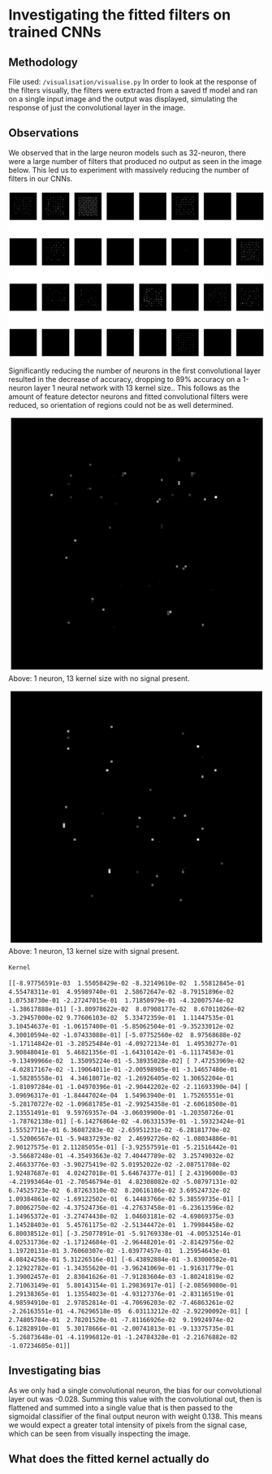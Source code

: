 # Investigating the fitted filters on trained CNNs

## Methodology
File used: `/visualisation/visualise.py`
In order to look at the response of the filters visually, the filters were extracted from a saved tf model and ran on a single input image and the output was displayed, simulating the response of just the convolutional layer in the image. 

## Observations

We observed that in the large neuron models such as 32-neuron, there were a large number of filters that produced no output as seen in the image below. This led us to experiment with massively reducing the number of filters in our CNNs.

![](./images/32Neuron.png)

Significantly reducing the number of neurons in the first convolutional layer resulted in the decrease of accuracy, dropping to 89% accuracy on a 1-neuron layer 1 neural network with 13 kernel size.. This follows as the amount of feature detector neurons and fitted convolutional filters were reduced, so orientation of regions could not be as well determined. 

![](./images/1NeuronNoSignal.png)
Above: 1 neuron, 13 kernel size with no signal present.

![](./images/1NeuronSignal.png)
Above: 1 neuron, 13 kernel size with  signal present.

`Kernel`

`[[-8.97756591e-03  1.55058429e-02 -8.32149610e-02  1.55812845e-01
   4.55478311e-01  4.95989740e-01  2.58672647e-02 -8.79151896e-02
   1.07538730e-01 -2.27247015e-01  1.71850979e-01 -4.32007574e-02
  -1.38617888e-01]
 [-3.80978622e-02  8.07908177e-02  8.67011026e-02 -3.29457000e-02
   9.77606103e-02  5.33472359e-01  1.11447535e-01  3.10454637e-01
  -1.06157400e-01 -5.85062504e-01 -9.35233012e-02  4.30010594e-02
  -1.07433088e-01]
 [-5.07752560e-02  8.97568688e-02 -1.17114842e-01 -3.28525484e-01
  -4.09272134e-01  1.49530277e-01  3.90848041e-01  5.46821356e-01
  -1.64310142e-01 -6.11174583e-01 -9.13499966e-02  1.35095224e-01
  -5.38935028e-02]
 [ 7.47253969e-02 -4.02817167e-02 -1.19064011e-01 -2.00598985e-01
  -3.14657480e-01 -1.58285558e-01  4.34618071e-02 -1.26926405e-02
   1.30652204e-01 -1.81097284e-01 -1.04970396e-01 -2.90442202e-02
  -2.11693390e-04]
 [ 3.09696317e-01 -1.84447024e-04  1.54963940e-01  1.75265551e-01
  -5.28170727e-02 -1.09681785e-01 -2.99254358e-01 -2.60618508e-01
   2.13551491e-01  9.59769357e-04 -3.06039900e-01 -1.20350726e-01
  -1.78762138e-01]
 [-6.14276864e-02 -4.06331539e-01 -1.59323424e-01  1.55527711e-01
   6.36087283e-02 -2.65951231e-02 -6.28181770e-02 -1.52006567e-01
  -5.94837293e-02  2.46992726e-02 -1.08034886e-01  2.90127575e-01
   2.11285055e-01]
 [-3.92557591e-01 -5.21516442e-01 -3.56687248e-01 -4.35493663e-02
   7.40447789e-02  3.25749032e-02  2.46633776e-03 -3.90275419e-02
   5.01952022e-02 -2.08751708e-02  1.92487687e-01  4.02427018e-01
   5.64674377e-01]
 [ 2.43196008e-03 -4.21993464e-01 -2.70546794e-01  4.82308082e-02
  -5.08797131e-02  6.74525723e-02  6.87263310e-02  8.20616186e-02
   3.69524732e-02  1.09384861e-02 -1.69122502e-01  6.14483766e-02
   5.38559735e-01]
 [ 7.80062750e-02 -4.37524736e-01 -4.27637458e-01 -6.23613596e-02
   1.14965372e-01 -3.27474438e-02  1.04603181e-02 -4.69869375e-03
   1.14528403e-01  5.45761175e-02 -2.51344472e-01  1.79984458e-02
   6.80038512e-01]
 [-3.25077891e-01 -5.91769338e-01 -4.00532514e-01  4.02531736e-02
  -1.17124684e-01 -2.96448201e-01 -2.81429756e-02  1.19720131e-01
   3.76060307e-02 -1.03977457e-01  1.25954643e-01  4.08424258e-01
   5.31226516e-01]
 [-6.43892884e-01 -3.83000582e-01  2.12922782e-01 -1.34355620e-01
  -3.96241069e-01 -1.91631779e-01  1.39002457e-01  2.83041626e-01
  -7.91283604e-03 -1.80241819e-02  2.71063149e-01  5.80143154e-01
   1.29836917e-01]
 [-2.08569080e-01  1.29138365e-01  1.13554023e-01 -4.93127376e-01
  -2.83116519e-01  4.98594910e-01  2.97852814e-01 -4.70696203e-02
  -7.46863261e-02 -2.26163551e-01 -4.76296518e-05  6.03113212e-02
  -2.92290092e-01]
 [ 2.74805784e-01  2.78201520e-01 -7.81166926e-02  9.19924974e-02
   6.12828910e-01  5.30178666e-01 -2.00741813e-01 -9.13375735e-01
  -5.26873648e-01 -4.11996812e-01 -1.24784328e-01 -2.21676882e-02
  -1.07234605e-01]]`


  ## Investigating bias
  As we only had a single convolutional neuron, the bias for our convolutional layer out was -0.028. Summing this value with the convolutional out, then is flattened and summed into a single value that is then passed to the sigmoidal classifier of the final output neuron with weight 0.138. This means we would expect a greater total intensity of pixels from the signal case, which can be seen from visually inspecting the image.

  ## What does the fitted kernel actually do

